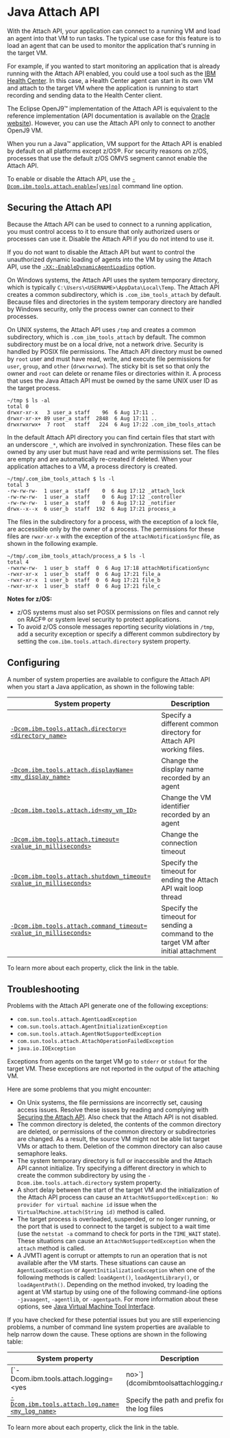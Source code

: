 <!--
* Copyright (c) 2017, 2023 IBM Corp. and others
*
* This program and the accompanying materials are made
* available under the terms of the Eclipse Public License 2.0
* which accompanies this distribution and is available at
* https://www.eclipse.org/legal/epl-2.0/ or the Apache
* License, Version 2.0 which accompanies this distribution and
* is available at https://www.apache.org/licenses/LICENSE-2.0.
*
* This Source Code may also be made available under the
* following Secondary Licenses when the conditions for such
* availability set forth in the Eclipse Public License, v. 2.0
* are satisfied: GNU General Public License, version 2 with
* the GNU Classpath Exception [1] and GNU General Public
* License, version 2 with the OpenJDK Assembly Exception [2].
*
* [1] https://www.gnu.org/software/classpath/license.html
* [2] https://openjdk.org/legal/assembly-exception.html
*
* SPDX-License-Identifier: EPL-2.0 OR Apache-2.0 OR GPL-2.0-only WITH Classpath-exception-2.0 OR GPL-2.0-only WITH OpenJDK-assembly-exception-1.0
-->

# Java Attach API

With the Attach API, your application can connect to a running VM and load an agent into that VM to run tasks. The typical use case for this feature is to load an agent that can be used to monitor the application that's running in the target VM.

For example, if you wanted to start monitoring an application that is already running with the Attach API enabled, you could use a tool such as the [IBM Health Center](https://www.ibm.com/support/knowledgecenter/en/SS3KLZ/com.ibm.java.diagnostics.healthcenter.doc/topics/introduction.html). In this case, a Health Center agent can start in its own VM and attach to the target VM where the application is running to start recording and sending data to the Health Center client.

The Eclipse OpenJ9&trade; implementation of the Attach API is equivalent to the reference implementation (API documentation is available on the [Oracle website](https://docs.oracle.com/javase/8/docs/jdk/api/attach/spec/index.html)). However, you can use the Attach API only to connect to another OpenJ9 VM.

When you run a Java&trade; application, VM support for the Attach API is enabled by default on all platforms except z/OS&reg;. For security reasons on z/OS,
processes that use the default z/OS OMVS segment cannot enable the Attach API.

To enable or disable the Attach API, use the [`-Dcom.ibm.tools.attach.enable=[yes|no]`](dcomibmtoolsattachenable.md) command line option.

## Securing the Attach API

Because the Attach API can be used to connect to a running application, you must control access to it to ensure that only
authorized users or processes can use it. Disable the Attach API if you do not intend to use it.

If you do not want to disable the Attach API but want to control the unauthorized dynamic loading of agents into the VM by using the Attach API, use the [`-XX:-EnableDynamicAgentLoading`](xxenabledynamicagentloading.md) option.

On Windows systems, the Attach API uses the system temporary directory, which is typically `C:\Users\<USERNAME>\AppData\Local\Temp`.
The Attach API creates a common subdirectory, which is `.com_ibm_tools_attach` by default. Because files and directories in the system temporary directory are handled by Windows security, only the process owner can connect to their processes.

On UNIX systems, the Attach API uses `/tmp` and creates a common subdirectory, which is `.com_ibm_tools_attach` by default. The common subdirectory must be on a local drive, not a network drive. Security is handled by POSIX file permissions. The Attach API directory must be owned by `root` user and must have read, write, and execute file permissions for `user`, `group`, and `other` (`drwxrwxrwx`). The sticky bit is set so that only the owner and `root` can delete or rename files or directories within it. A process that uses the Java Attach API must be owned by the same UNIX user ID as the target process.

```
~/tmp $ ls -al
total 0
drwxr-xr-x   3 user_a staff    96  6 Aug 17:11 .
drwxr-xr-x+ 89 user_a staff  2848  6 Aug 17:11 ..
drwxrwxrwx+  7 root   staff   224  6 Aug 17:22 .com_ibm_tools_attach
```

In the default Attach API directory you can find certain files that start with an underscore `_*`, which are involved in synchronization.
These files can be owned by any user but must have read and write permissions set. The files are empty and are automatically re-created if deleted.
When your application attaches to a VM, a process directory is created.

```
~/tmp/.com_ibm_tools_attach $ ls -l
total 3
-rw-rw-rw-  1 user_a  staff    0  6 Aug 17:12 _attach_lock
-rw-rw-rw-  1 user_a  staff    0  6 Aug 17:12 _controller
-rw-rw-rw-  1 user_a  staff    0  6 Aug 17:12 _notifier
drwx--x--x  6 user_b  staff  192  6 Aug 17:21 process_a
```

The files in the subdirectory for a process, with the exception of a lock file, are accessible only by the owner of a process. The permissions
for these files are `rwxr-xr-x` with the exception of the `attachNotificationSync` file, as shown in the following example.

```
~/tmp/.com_ibm_tools_attach/process_a $ ls -l
total 4
-rwxrw-rw-  1 user_b  staff  0  6 Aug 17:18 attachNotificationSync
-rwxr-xr-x  1 user_b  staff  0  6 Aug 17:21 file_a
-rwxr-xr-x  1 user_b  staff  0  6 Aug 17:21 file_b
-rwxr-xr-x  1 user_b  staff  0  6 Aug 17:21 file_c
```

**Notes for z/OS:**

- z/OS systems must also set POSIX permissions on files and cannot rely on RACF&reg; or system level security to protect applications.
- To avoid z/OS console messages reporting security violations in `/tmp`, add a security exception or specify a different common subdirectory by setting the `com.ibm.tools.attach.directory` system property.

## Configuring

A number of system properties are available to configure the Attach API when you start a Java application, as shown in the following table:

| System property                                                                                             |    Description                                                           |
|-------------------------------------------------------------------------------------------------------------|--------------------------------------------------------------------------|
| [`-Dcom.ibm.tools.attach.directory=<directory_name>`](dcomibmtoolsattachdirectory.md)                       | Specify a different common directory for Attach API working files.       |
| [`-Dcom.ibm.tools.attach.displayName=<my_display_name>`](dcomibmtoolsattachdisplayname.md)                  | Change the display name recorded by an agent                             |
| [`-Dcom.ibm.tools.attach.id=<my_vm_ID>`](dcomibmtoolsattachid.md)                                           | Change the VM identifier recorded by an agent                            |
| [`-Dcom.ibm.tools.attach.timeout=<value_in_milliseconds>`](dcomibmtoolsattachtimeout.md)                    | Change the connection timeout                                            |
| [`-Dcom.ibm.tools.attach.shutdown_timeout=<value_in_milliseconds>`](dcomibmtoolsattachshutdown_timeout.md)  | Specify the timeout for ending the Attach API wait loop thread           |
| [`-Dcom.ibm.tools.attach.command_timeout=<value_in_milliseconds>`](dcomibmtoolsattachcommand_timeout.md)    | Specify the timeout for sending a command to the target VM after initial attachment   |


To learn more about each property, click the link in the table.

## Troubleshooting

Problems with the Attach API generate one of the following exceptions:

- `com.sun.tools.attach.AgentLoadException`
- `com.sun.tools.attach.AgentInitializationException`
- `com.sun.tools.attach.AgentNotSupportedException`
- `com.sun.tools.attach.AttachOperationFailedException`
- `java.io.IOException`

Exceptions from agents on the target VM go to `stderr` or `stdout` for the target VM. These exceptions are not reported in the output of the attaching VM.

Here are some problems that you might encounter:

- On Unix systems, the file permissions are incorrectly set, causing access issues. Resolve these issues by reading and complying with [Securing the Attach API](#securing-the-attach-api). Also check that the Attach API is not disabled.
- The common directory is deleted, the contents of the common directory are deleted, or permissions of the common directory or subdirectories are changed. As a result, the source VM might not be able list target VMs or attach to them. Deletion of the common directory can also cause semaphore leaks.
- The system temporary directory is full or inaccessible and the Attach API cannot initialize. Try specifying a different directory in which to create the common subdirectory by using the `-Dcom.ibm.tools.attach.directory` system property.
- A short delay between the start of the target VM and the initialization of the Attach API process can cause an `AttachNotSupportedException: No provider for virtual machine id` issue when the `VirtualMachine.attach(String id)` method is called.
- The target process is overloaded, suspended, or no longer running, or the port that is used to connect to the target is subject to a wait time (use the `netstat -a` command to check for ports in the `TIME_WAIT` state). These situations can cause an `AttachNotSupportedException` when the `attach` method is called.
- A JVMTI agent is corrupt or attempts to run an operation that is not available after the VM starts. These situations can cause an `AgentLoadException` or `AgentInitializationException` when one of the following methods is called: `loadAgent()`, `loadAgentLibrary()`, or `loadAgentPath()`. Depending on the method invoked, try loading the agent at VM startup by using one of the following command-line options `-javaagent`, `-agentlib`, or `-agentpath`. For more information about these options, see [Java Virtual Machine Tool Interface](interface_jvmti.md).

If you have checked for these potential issues but you are still experiencing problems, a number of command line system properties are available to help narrow down the cause. These options are shown in the following table:

| System property                                                                                             |    Description                                                           |
|-------------------------------------------------------------------------------------------------------------|--------------------------------------------------------------------------|
| [`-Dcom.ibm.tools.attach.logging=<yes|no>`](dcomibmtoolsattachlogging.md)                                   | Turn on tracing of attach API events                                     |
| [`-Dcom.ibm.tools.attach.log.name=<my_log_name>`](dcomibmtoolsattachlogname.md)                             | Specify the path and prefix for the log files                            |


To learn more about each property, click the link in the table.
